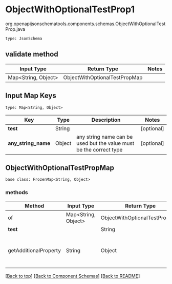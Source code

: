 # ObjectWithOptionalTestProp1
org.openapijsonschematools.components.schemas.ObjectWithOptionalTestProp.java
```
type: JsonSchema
```

## validate method
| Input Type | Return Type | Notes |
| ---------- | ----------- | ----- |
| Map<String, Object> | ObjectWithOptionalTestPropMap | |

## Input Map Keys
```
type: Map<String, Object>
```
Key | Type |  Description | Notes
------------ | ------------- | ------------- | -------------
**test** | String |  | [optional]
**any_string_name** | Object | any string name can be used but the value must be the correct type | [optional]

## ObjectWithOptionalTestPropMap
```
base class: FrozenMap<String, Object>
```

### methods
Method | Input Type | Return Type | Notes
------ | ---------- | ----------- | ------
of | Map<String, Object> | ObjectWithOptionalTestPropMap | a constructor
**test** | | String | [optional]
getAdditionalProperty | String | Object | provides type safety for additional properties

[[Back to top]](#top) [[Back to Component Schemas]](../../../README.md#Component-Schemas) [[Back to README]](../../../README.md)

